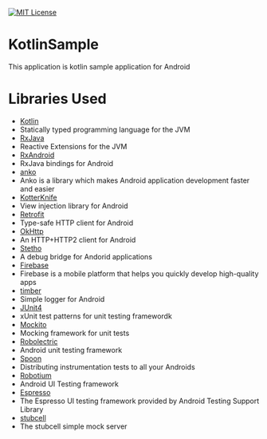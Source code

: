 [![MIT License](https://img.shields.io/github/license/tommykw/Musical.svg)](https://github.com/tommykw/Musical/blob/master/LICENSE)

# KotlinSample
This application is kotlin sample application for Android

# Libraries Used
- [Kotlin](https://kotlinlang.org/)
 - Statically typed programming language for the JVM
- [RxJava](https://github.com/ReactiveX/RxJava)
 - Reactive Extensions for the JVM
- [RxAndroid](https://github.com/ReactiveX/RxAndroid)
 - RxJava bindings for Android
- [anko](https://github.com/Kotlin/anko)
 - Anko is a library which makes Android application development faster and easier
- [KotterKnife](https://github.com/JakeWharton/kotterknife)
 - View injection library for Android
- [Retrofit](https://github.com/square/retrofit)
 - Type-safe HTTP client for Android
- [OkHttp](https://github.com/square/okhttp)
 - An HTTP+HTTP2 client for Android
- [Stetho](http://facebook.github.io/stetho/)
 - A debug bridge for Andorid applications
- [Firebase](https://github.com/firebase/)
 - Firebase is a mobile platform that helps you quickly develop high-quality apps
- [timber](https://github.com/JakeWharton/timber)
 - Simple logger for Android
- [JUnit4](http://junit.org/junit4/)
 - xUnit test patterns for unit testing framewordk
- [Mockito](http://mockito.org/)
 - Mocking framework for unit tests
- [Robolectric](http://robolectric.org/)
 - Android unit testing framework
- [Spoon](http://square.github.io/spoon/)
 - Distributing instrumentation tests to all your Androids 
- [Robotium](https://github.com/RobotiumTech/robotium)
 - Android UI Testing framework
- [Espresso](https://google.github.io/android-testing-support-library/docs/espresso/index.html)
 - The Espresso UI testing framework provided by Android Testing Support Library
- [stubcell](https://github.com/yosuke-furukawa/stubcell)
 - The stubcell simple mock server

